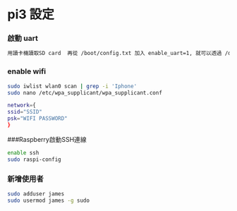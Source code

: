 # pi3 設定


### 啟動 uart 

```sh
用讀卡機讀取SD card  再從 /boot/config.txt 加入 enable_uart=1, 就可以透過 /dev/ttyAMA0 通訊
```


### enable wifi

```sh
sudo iwlist wlan0 scan | grep -i 'Iphone'
sudo nano /etc/wpa_supplicant/wpa_supplicant.conf

network={
ssid="SSID"
psk="WIFI PASSWORD"
}
```


###Raspberry啟動SSH連線

```sh
enable ssh
sudo raspi-config
```

### 新增使用者

```sh
sudo adduser james
sudo usermod james -g sudo
```
